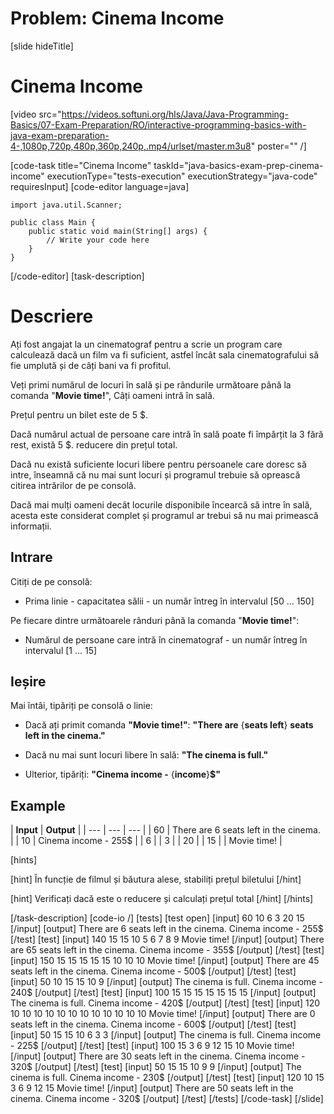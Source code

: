 
# Problem: Cinema Income
[slide hideTitle]

# Cinema Income

[video src="https://videos.softuni.org/hls/Java/Java-Programming-Basics/07-Exam-Preparation/RO/interactive-programming-basics-with-java-exam-preparation-4-,1080p,720p,480p,360p,240p,.mp4/urlset/master.m3u8" poster="" /]

[code-task title="Cinema Income" taskId="java-basics-exam-prep-cinema-income" executionType="tests-execution" executionStrategy="java-code" requiresInput]
[code-editor language=java]
```
import java.util.Scanner;

public class Main {
    public static void main(String[] args) {
        // Write your code here
    }
}
```
[/code-editor]
[task-description]

# Descriere
Ați fost angajat la un cinematograf pentru a scrie un program care calculează dacă un film va fi suficient, astfel încât sala cinematografului să fie umplută și de câți bani va fi profitul.

Veți primi numărul de locuri în sală și pe rândurile următoare până la comanda "**Movie time!**", Câți oameni intră în sală.

Prețul pentru un bilet este de 5 $.

Dacă numărul actual de persoane care intră în sală poate fi împărțit la 3 fără rest, există 5 $. reducere din prețul total.

Dacă nu există suficiente locuri libere pentru persoanele care doresc să intre, înseamnă că nu mai sunt locuri și programul trebuie să oprească citirea intrărilor de pe consolă.

Dacă mai mulți oameni decât locurile disponibile încearcă să intre în sală, acesta este considerat complet și programul ar trebui să nu mai primească informații.

## Intrare
Citiți de pe consolă:
- Prima linie - capacitatea sălii - un număr întreg în intervalul \[50 ... 150\]

Pe fiecare dintre următoarele rânduri până la comanda "**Movie time!**":
- Numărul de persoane care intră în cinematograf - un număr întreg în intervalul \[1 ... 15\]

## Ieșire
Mai întâi, tipăriți pe consolă o linie:
- Dacă ați primit comanda **"Movie time!"**: **"There are** \{**seats left**\} **seats left in the cinema."**

- Dacă nu mai sunt locuri libere în sală: **"The cinema is full."**
- Ulterior, tipăriți: **"Cinema income -** \{**income**\}**$"**

## Example
| **Input** | **Output** | 
| --- | --- | --- |
| 60 | There are 6 seats left in the cinema. | 
| 10 | Cinema income - 255$ | 
| 6 | 
| 3 | 
| 20 | 
| 15 | 
| Movie time! | 

[hints]

[hint]
În funcție de filmul și băutura alese, stabiliți prețul biletului 
[/hint]

[hint]
Verificați dacă este o reducere și calculați prețul total
[/hint]
[/hints]

[/task-description]
[code-io /]
[tests]
[test open]
[input]
60
10
6
3
20
15
[/input]
[output]
There are 6 seats left in the cinema.
Cinema income - 255$
[/test]
[test]
[input]
140
15
15
10
5
6
7
8
9
Movie time!
[/input]
[output]
There are 65 seats left in the cinema.
Cinema income - 355$
[/output]
[/test]
[test]
[input]
150
15
15
15
15
15
10
10
10
Movie time!
[/input]
[output]
There are 45 seats left in the cinema.
Cinema income - 500$
[/output]
[/test]
[test]
[input]
50
10
15
15
10
9
[/input]
[output]
The cinema is full.
Cinema income - 240$
[/output]
[/test]
[test]
[input]
100
15
15
15
15
15
15
15
[/input]
[output]
The cinema is full.
Cinema income - 420$
[/output]
[/test]
[test]
[input]
120
10
10
10
10
10
10
10
10
10
10
10
10
Movie time!
[/input]
[output]
There are 0 seats left in the cinema.
Cinema income - 600$
[/output]
[/test]
[test]
[input]
50
15
15
10
6
3
3
[/input]
[output]
The cinema is full.
Cinema income - 225$
[/output]
[/test]
[test]
[input]
100
15
3
6
9
12
15
10
Movie time!
[/input]
[output]
There are 30 seats left in the cinema.
Cinema income - 320$
[/output]
[/test]
[test]
[input]
50
15
15
10
9
9
[/input]
[output]
The cinema is full.
Cinema income - 230$
[/output]
[/test]
[test]
[input]
120
10
15
3
6
9
12
15
Movie time!
[/input]
[output]
There are 50 seats left in the cinema.
Cinema income - 320$
[/output]
[/test]
[/tests]
[/code-task]
[/slide]
